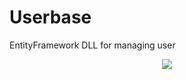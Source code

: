 # Userbase
EntityFramework DLL for managing user

<p align=center><img src=https://github.com/Ericmas001/Userbase/raw/master/Db/Schemas.png /></p>
